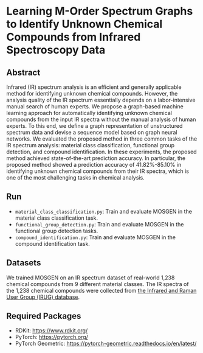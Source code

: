 # Learning M-Order Spectrum Graphs to Identify Unknown Chemical Compounds from Infrared Spectroscopy Data

## Abstract
Infrared (IR) spectrum analysis is an efficient and generally applicable method for identifying unknown chemical compounds.
However, the analysis quality of the IR spectrum essentially depends on a labor-intensive manual search of human experts.
We propose a graph-based machine learning approach for automatically identifying unknown chemical compounds from the input IR spectra without the manual analysis of human experts.
To this end, we define a graph representation of unstructured spectrum data and devise a sequence model based on graph neural networks.
We evaluated the proposed method in three common tasks of the IR spectrum analysis: material class classification, functional group detection, and compound identification.
In these experiments, the proposed method achieved state-of-the-art prediction accuracy.
In particular, the proposed method showed a prediction accuracy of 41.82%-85.10% in identifying unknown chemical compounds from their IR spectra, which is one of the most challenging tasks in chemical analysis.


## Run
- ``material_class_classification.py``: Train and evaluate MOSGEN in the material class classification task.
- ``functional_group_detection.py``: Train and evaluate MOSGEN in the functional group detection tasks.
- ``compound_identification.py``: Train and evaluate MOSGEN in the compound identification task.


## Datasets
We trained MOSGEN on an IR spectrum dataset of real-world 1,238 chemical compounds from 9 different material classes.
The IR spectra of the 1,238 chemical compounds were collected from [the Infrared and Raman User Group (IRUG) database](http://www.irug.org).

## Required Packages
- RDKit: https://www.rdkit.org/
- PyTorch: https://pytorch.org/
- PyTorch Geometric: https://pytorch-geometric.readthedocs.io/en/latest/
